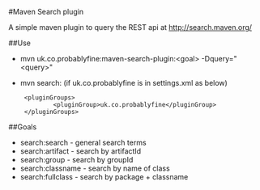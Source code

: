 #Maven Search plugin

A simple maven plugin to query the REST api at http://search.maven.org/

##Use
 * mvn uk.co.probablyfine:maven-search-plugin:\<goal\> -Dquery="\<query\>"
 * mvn search:<goal> (if uk.co.probablyfine is in settings.xml as below)

        <pluginGroups> 
                <pluginGroup>uk.co.probablyfine</pluginGroup>
        </pluginGroups>

##Goals
 * search:search - general search terms
 * search:artifact - search by artifactId
 * search:group - search by groupId
 * search:classname - search by name of class
 * search:fullclass - search by package + classname
	
